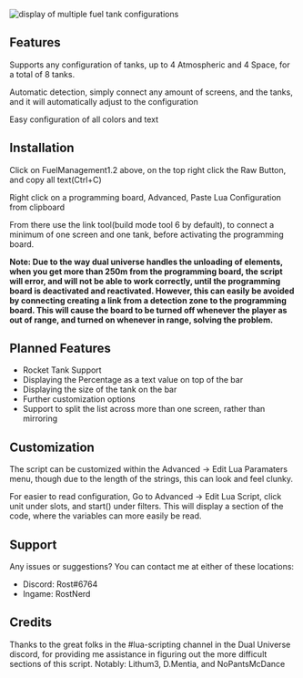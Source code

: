 ![display of multiple fuel tank configurations](https://rostw.com/i/glz4o.gif)
## Features

Supports any configuration of tanks, up to 4 Atmospheric and 4 Space, for a total of 8 tanks.

Automatic detection, simply connect any amount of screens, and the tanks, and it will automatically adjust to the configuration

Easy configuration of all colors and text

## Installation

Click on FuelManagement1.2 above, on the top right click the Raw Button, and copy all text(Ctrl+C)

Right click on a programming board, Advanced, Paste Lua Configuration from clipboard

From there use the link tool(build mode tool 6 by default), to connect a minimum of one screen and one tank, before activating the programming board.

**Note: Due to the way dual universe handles the unloading of elements, when you get more than 250m from the programming board, the script will error, and will not be able to work correctly, until the programming board is deactivated and reactivated. However, this can easily be avoided by connecting creating a link from a detection zone to the programming board. This will cause the board to be turned off whenever the player as out of range, and turned on whenever in range, solving the problem.**

## Planned Features

 - Rocket Tank Support
 - Displaying the Percentage as a text value on top of the bar
 - Displaying the size of the tank on the bar
 - Further customization options
 - Support to split the list across more than one screen, rather than mirroring

## Customization

The script can be customized within the Advanced -> Edit Lua Paramaters menu, though due to the length of the strings, this can look and feel clunky.

For easier to read configuration, Go to Advanced -> Edit Lua Script, click unit under slots, and start() under filters. This will display a section of the code, where the variables can more easily be read.

## Support

Any issues or suggestions? You can contact me at either of these locations:

- Discord: Rost#6764
- Ingame: RostNerd

## Credits

Thanks to the great folks in the #lua-scripting channel in the Dual Universe discord, for providing me assistance in figuring out the more difficult sections of this script. Notably: Lithum3, D.Mentia, and NoPantsMcDance

